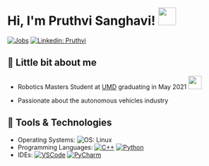 # Hi, I'm Pruthvi Sanghavi! <img src="https://raw.githubusercontent.com/nixin72/nixin72/master/wave.gif" width="40">

[![Jobs](https://img.shields.io/badge/Job%20Hunting%3F-Yes-green.svg)](https://shields.io/)
[![Linkedin: Pruthvi](https://img.shields.io/badge/-Pruthvi-blue?style=flat-square&logo=Linkedin&logoColor=white&link=https://www.linkedin.com/in/pruthvi-sanghavi/)](https://www.linkedin.com/in/pruthvi-sanghavi/)
<!--[![Open Source Love svg1](https://badges.frapsoft.com/os/v1/open-source.svg?v=103)](https://github.com/ellerbrock/open-source-badges/)-->
<!--[![Website shields.io](https://img.shields.io/website-up-down-green-red/http/shields.io.svg)](https://urastogi.wordpress.com/)-->

## :memo: Little bit about me
- Robotics Masters Student at <a href="https://robotics.umd.edu/">UMD</a> graduating in May 2021 <img src="https://media1.giphy.com/media/VGQh2JdmphZHUBT0Bi/giphy.gif" width="30">
<!--- Software Developer Intern at <a href="https://www.digitaldreamlabs.com/">Digital Dream Labs</a> <img src="https://media.giphy.com/media/WUlplcMpOCEmTGBtBW/giphy.gif" width="30">-->
- Passionate about the autonomous vehicles industry

## :wrench: Tools & Technologies
- Operating Systems: ![OS: Linux](https://img.shields.io/badge/OS-Ubuntu-informational?style=flat&logo=linux&logoColor=white&color=orange)
- Programming Languages: [![C++](https://img.shields.io/badge/Code-C++-informational?style=flat&logo=c%2B%2B&logoColor=white&color=blue)](https://www.cplusplus.com/) [![Python](https://img.shields.io/badge/Code-Python-informational?style=flat&logo=python&logoColor=white&color=green)](https://www.python.org/)
- IDEs: [![VSCode](https://img.shields.io/badge/Editor-VS_Code-informational?style=flat&logo=visual-studio-code&logoColor=white&color=blue)](https://code.visualstudio.com/) [![PyCharm](https://img.shields.io/badge/Editor-PyCharm-informational?style=flat&logo=jetbrains&logoColor=white&color=green)](https://www.jetbrains.com/pycharm/) 

